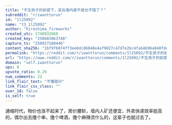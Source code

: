 ```yaml
---
title: "不生孩子的前提下，呆在墙内是不是也不错了？"
subreddit: "r/iwanttorun"
id: "1l25092"
name: "t3_1l25092"
author: "hiroshima_fireworks"
created_utc: 1748932668
created_key: "250603063748"
capture_ts: "250927160446"
content_sha256: "1bf9f6074ff3ee6dc86848e4af9027c47d7e2bc4fab4b96a048fdee8d946ce4f"
permalink: "https://reddit.com/r/iwanttorun/comments/1l25092/不生孩子的前提下呆在墙内是不是也不错了/"
url: "https://www.reddit.com/r/iwanttorun/comments/1l25092/不生孩子的前提下呆在墙内是不是也不错了/"
domain: "self.iwanttorun"
ups: 0
upvote_ratio: 0.29
num_comments: 22
link_flair_text: "不懂就问"
link_flair_css_class: ""
over_18: false
is_self: true
---
```


通缩时代，物价也涨不起来了，房价腰斩，墙内人矿还便宜，外卖快递效率挺高的，偶尔出去撸个串，撸个啤酒，撸个麻辣烫什么的，这辈子也就过去了。
